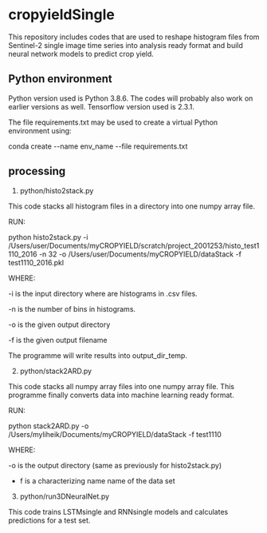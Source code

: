 # cropyieldSingle

This repository includes codes that are used to reshape histogram files from Sentinel-2 single image time series into analysis ready format and 
build neural network models to predict crop yield.

## Python environment

Python version used is Python 3.8.6. The codes will probably also work on earlier versions as well. Tensorflow version used is 2.3.1.

The file requirements.txt may be used to create a virtual Python environment using:

conda create --name env_name --file requirements.txt

## processing

1. python/histo2stack.py

This code stacks all histogram files in a directory into one numpy array file.

RUN:

python histo2stack.py -i /Users/user/Documents/myCROPYIELD/scratch/project_2001253/histo_test1110_2016 -n 32 -o /Users/user/Documents/myCROPYIELD/dataStack -f test1110_2016.pkl 

WHERE:

-i is the input directory where are histograms in .csv files.

-n is the number of bins in histograms.

-o is the given output directory

-f is the given output filename

The programme will write results into output_dir_temp.

2. python/stack2ARD.py

This code stacks all numpy array files into one numpy array file. This programme finally converts data into machine learning ready format.

RUN:

python stack2ARD.py -o /Users/myliheik/Documents/myCROPYIELD/dataStack -f test1110 

WHERE:

-o is the output directory (same as previously for histo2stack.py)
- f is a characterizing name name of the data set

3. python/run3DNeuralNet.py

This code trains LSTMsingle and RNNsingle models and calculates predictions for a test set.
